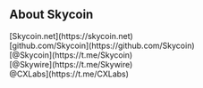 ## About Skycoin

<div class="align-points">
    <i class="fa fa-globe"></i> [Skycoin.net](https://skycoin.net)<br/>
    <i class="fa fa-github"></i> [github.com/Skycoin](https://github.com/Skycoin)<br/>
    <i class="fa fa-telegram"></i> [@Skycoin](https://t.me/Skycoin)<br/>
    <i class="fa fa-telegram"></i> [@Skywire](https://t.me/Skywire)<br/>
     <i class="fa fa-telegram"></i> @CXLabs](https://t.me/CXLabs)<br/>
</div>